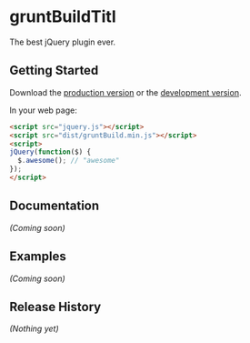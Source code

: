 # gruntBuildTitl

The best jQuery plugin ever.

## Getting Started
Download the [production version][min] or the [development version][max].

[min]: https://raw.github.com/5/grunt/master/dist/gruntBuild.min.js
[max]: https://raw.github.com/5/grunt/master/dist/gruntBuild.js

In your web page:

```html
<script src="jquery.js"></script>
<script src="dist/gruntBuild.min.js"></script>
<script>
jQuery(function($) {
  $.awesome(); // "awesome"
});
</script>
```

## Documentation
_(Coming soon)_

## Examples
_(Coming soon)_

## Release History
_(Nothing yet)_
